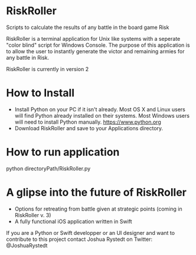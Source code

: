 # RiskRoller
Scripts to calculate the results of any battle in the board game Risk

RiskRoller is a terminal application for Unix like systems with a seperate "color blind" script for Windows Console.
The purpose of this application is to allow the user to instantly generate the victor and remaining armies for any battle in Risk. 

RiskRoller is currently in version 2

# How to Install
- Install Python on your PC if it isn't already. Most OS X and Linux users will find Python already installed on their systems. Most Windows users will need to install Python manually.
<https://www.python.org>
- Download RiskRoller and save to your Applications directory.

# How to run application
python directoryPath/RiskRoller.py

# A glipse into the future of RiskRoller
- Options for retreating from battle given at strategic points (coming in RiskRoller v. 3)
- A fully functional iOS application written in Swift

If you are a Python or Swift developper or an UI designer and want to contribute to this project contact Joshua Rystedt on Twitter: @JoshuaRystedt
